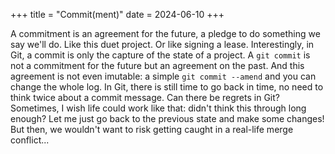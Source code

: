 +++
title = "Commit(ment)"
date = 2024-06-10
+++

A commitment is an agreement for the future, a pledge to do something we say we'll do. Like this duet project. Or like signing a lease. Interestingly, in Git, a commit is only the capture of the state of a project. A `git commit` is not a commitment for the future but an agreement on the past. And this agreement is not even imutable: a simple `git commit --amend` and you can change the whole log. In Git, there is still time to go back in time, no need to think twice about a commit message. Can there be regrets in Git? Sometimes, I wish life could work like that: didn't think this through long enough? Let me just go back to the previous state and make some changes! But then, we wouldn't want to risk getting caught in a real-life merge conflict...
